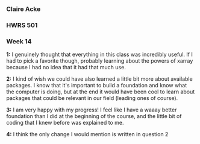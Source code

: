 ### Claire Acke
### HWRS 501
### Week 14 

**1:** I genuinely thought that everything in this class was incredibly useful. If I had to pick a favorite though, probably learning about the powers of xarray because I had no idea that it had that much use.

**2:** I kind of wish we could have also learned a little bit more about available packages. I know that it's important to build a foundation and know what the computer is doing, but at the end it would have been cool to learn about packages that could be relevant in our field (leading ones of course).

**3:** I am very happy with my progress! I feel like I have a waaay better foundation than I did at the beginning of the course, and the little bit of coding that I knew before was explained to me.

**4:** I think the only change I would mention is written in question 2